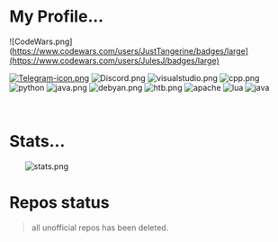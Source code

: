 # **My Profile...** &nbsp; &nbsp; &nbsp; &nbsp; &nbsp; &nbsp; &nbsp;
![CodeWars.png](https://www.codewars.com/users/JustTangerine/badges/large](https://www.codewars.com/users/JulesJ/badges/large) 

[![Telegram-icon.png](https://img.shields.io/badge/Telegram-2CA5E0?style=for-the-badge&logo=telegram&logoColor=white)](t.me/PurpleSeemsGudd)
![Discord.png](https://img.shields.io/badge/Discord-5865F2?style=for-the-badge&logo=discord&logoColor=white)
![visualstudio.png](https://img.shields.io/badge/VSCode-0078D4?style=for-the-badge&logo=visual%20studio%20code&logoColor=whit)
![cpp.png](https://img.shields.io/badge/C%2B%2B-00599C?style=for-the-badge&logo=c%2B%2B&logoColor=white)
![python](https://img.shields.io/badge/Python-FFD43B?style=for-the-badge&logo=python&logoColor=blue)
![java.png](https://img.shields.io/badge/HTML5-E34F26?style=for-the-badge&logo=html5&logoColor=white)
![debyan.png](https://img.shields.io/badge/Debian-A81D33?style=for-the-badge&logo=debian&logoColor=white)
![htb.png](https://img.shields.io/badge/HackTheBox-111927?style=for-the-badge&logo=Hack%20The%20Box&logoColor=9FEF00)
![apache](https://img.shields.io/badge/Apache-D22128?style=for-the-badge&logo=Apache&logoColor=white)
![lua](https://img.shields.io/badge/Lua-2C2D72?style=for-the-badge&logo=lua&logoColor=white)
![java](https://img.shields.io/badge/Java-ED8B00?style=for-the-badge&logo=openjdk&logoColor=white)

<br>

# Stats...

&nbsp; &nbsp; &nbsp; &nbsp;![stats.png](https://github-profile-summary-cards.vercel.app/api/cards/profile-details?username=JustTangerine&theme=radical)
 <br>

# Repos status
> all unofficial repos has been deleted.
<br>
 

<br />



<!---
Mojito/Mojito is a ✨ special ✨ repository because its `README.md` (this file) appears on your GitHub profile.
You can click the Preview link to take a look at your changes. SIIG
--->
